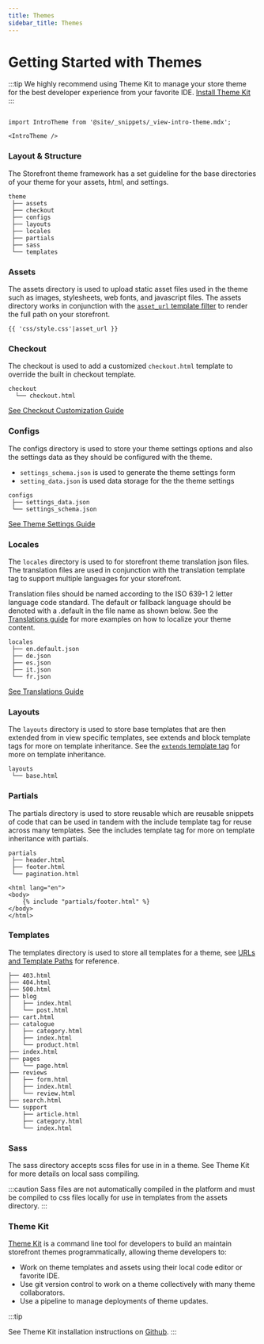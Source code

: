 ```yaml
---
title: Themes
sidebar_title: Themes
---
```

# Getting Started with Themes

:::tip
We highly recommend using Theme Kit to manage your store theme for the best developer experience from your favorite IDE. [Install Theme Kit](https://github.com/29next/theme-kit)
:::

```mdx-code-block

import IntroTheme from '@site/_snippets/_view-intro-theme.mdx';

<IntroTheme />

```

### Layout & Structure
The Storefront theme framework has a set guideline for the base directories of your theme for your assets, html, and settings.

```shell title="Storefront Theme Structure"
theme
 ├── assets
 ├── checkout
 ├── configs
 ├── layouts
 ├── locales
 ├── partials
 ├── sass
 └── templates
```


### Assets
The assets directory is used to upload static asset files used in the theme such as images, stylesheets, web fonts, and javascript files. The assets directory works in conjunction with the [`asset_url` template filter](/themes/templates/filters.md#asset_url) to render the full path on your storefront.

```django title="Example link in template to /assets/css/style.css"
{{ 'css/style.css'|asset_url }}
```

### Checkout
The checkout is used to add a customized `checkout.html` template to override the built in checkout template.

```shell title="Checkout Directory"
checkout
  └── checkout.html
```

[See Checkout Customization Guide](/themes/guides/checkout.md)

### Configs
The configs directory is used to store your theme settings options and also the settings data as they should be configured with the theme.

- `settings_schema.json` is used to generate the theme settings form
- `setting_data.json` is used data storage for the the theme settings

```shell title="Config Directory"
configs
 ├── settings_data.json
 └── settings_schema.json
```
[See Theme Settings Guide](themes/settings.md)

### Locales

The `locales` directory is used to for storefront theme translation json files. The translation files are used in conjunction with the translation template tag to support multiple languages for your storefront.

Translation files should be named according to the ISO 639-1 2 letter language code standard. The default or fallback language should be denoted with a .default in the file name as shown below. See the [Translations guide](themes/translations.md) for more examples on how to localize your theme content.

```shell title="Locale Files Example"
locales
 ├── en.default.json
 ├── de.json
 ├── es.json
 ├── it.json
 └── fr.json
```
[See Translations Guide](themes/translations.md)

### Layouts
The `layouts` directory is used to store base templates that are then extended from in view specific templates, see extends and block template tags for more on template inheritance. See the [`extends` template tag](themes/templates/tags.md#extends-block) for more on template inheritance.

```shell title="Layouts Directory Example"
layouts
 └── base.html
```

### Partials
The partials directory is used to store reusable which are reusable snippets of code that can be used in tandem with the include template tag for reuse across many templates. See the includes template tag for more on template inheritance with partials.

```shell title="Partials Directory Example"
partials
 ├── header.html
 ├── footer.html
 └── pagination.html
```

```django title="Example Partial Include Another Template"
<html lang="en">
<body>
    {% include "partials/footer.html" %}
</body>
</html>
```


### Templates
The templates directory is used to store all templates for a theme, see [URLs and Template Paths](themes/templates/urls-and-template-paths.md) for reference.

```shell title="Templates Directory Example"
├── 403.html
├── 404.html
├── 500.html
├── blog
│   ├── index.html
│   └── post.html
├── cart.html
├── catalogue
│   ├── category.html
│   ├── index.html
│   └── product.html
├── index.html
├── pages
│   └── page.html
├── reviews
│   ├── form.html
│   ├── index.html
│   └── review.html
├── search.html
└── support
    ├── article.html
    ├── category.html
    └── index.html
```

### Sass

The sass directory accepts scss files for use in in a theme. See Theme Kit for more details on local sass compiling.

:::caution
Sass files are not automatically compiled in the platform and must be compiled to css files locally for use in templates from the assets directory.
:::

### Theme Kit

[Theme Kit](https://github.com/29next/theme-kit) is a command line tool for developers to build an maintain storefront themes programmatically, allowing theme developers to:

- Work on theme templates and assets using their local code editor or favorite IDE.
- Use git version control to work on a theme collectively with many theme collaborators.
- Use a pipeline to manage deployments of theme updates.


:::tip

See Theme Kit installation instructions on [Github](https://github.com/29next/theme-kit).
:::
